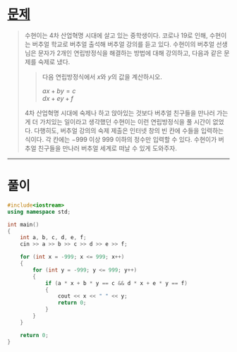 # [문제](https://www.acmicpc.net/problem/19532 "#19532번")
  
> 수현이는 4차 산업혁명 시대에 살고 있는 중학생이다. 코로나 19로 인해, 수현이는 버추얼 학교로 버추얼 출석해 버추얼 강의를 듣고 있다. 수현이의 버추얼 선생님은 문자가 2개인 연립방정식을 해결하는 방법에 대해 강의하고, 다음과 같은 문제를 숙제로 냈다.
>> 다음 연립방정식에서 $x$와 $y$의 값을 계산하시오.
>> 
>> $ax + by = c$<br>
>> $dx + ey + f$
>
> 4차 산업혁명 시대에 숙제나 하고 앉아있는 것보다 버추얼 친구들을 만나러 가는 게 더 가치있는 일이라고 생각했던 수현이는 이런 연립방정식을 풀 시간이 없었다. 다행히도, 버추얼 강의의 숙제 제출은 인터넷 창의 빈 칸에 수들을 입력하는 식이다. 각 칸에는 
> $-999$ 이상 
> $999$ 이하의 정수만 입력할 수 있다. 수현이가 버추얼 친구들을 만나러 버추얼 세계로 떠날 수 있게 도와주자.
<hr/>

# 풀이

```cpp
#include<iostream>
using namespace std;

int main()
{
    int a, b, c, d, e, f;
    cin >> a >> b >> c >> d >> e >> f;

    for (int x = -999; x <= 999; x++)
    {
        for (int y = -999; y <= 999; y++)
        {
            if (a * x + b * y == c && d * x + e * y == f)
            {
                cout << x << " " << y;
                return 0;
            }
        }
    }

    return 0;
}
```

